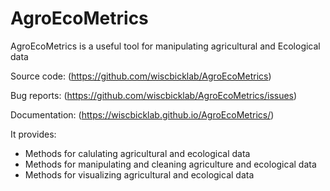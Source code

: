 # AgroEcoMetrics

AgroEcoMetrics is a useful tool for manipulating agricultural and Ecological data

Source code:    (https://github.com/wiscbicklab/AgroEcoMetrics)

Bug reports:    (https://github.com/wiscbicklab/AgroEcoMetrics/issues)

Documentation:  (https://wiscbicklab.github.io/AgroEcoMetrics/)

It provides:
- Methods for calulating agricultural and ecological data
- Methods for manipulating and cleaning agriculture and ecological data
- Methods for visualizing agricultural and ecological data

